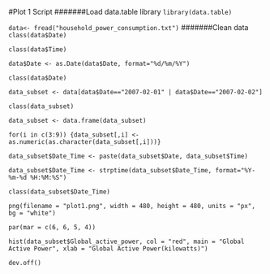 #Plot 1 Script
#######Load data.table library
`library(data.table)`

`data<- fread("household_power_consumption.txt")`
#######Clean data
`class(data$Date)`

`class(data$Time)`

`data$Date <- as.Date(data$Date, format="%d/%m/%Y")`

`class(data$Date)`

`data_subset <- data[data$Date=="2007-02-01" | data$Date=="2007-02-02"]`

`class(data_subset)`

`data_subset <- data.frame(data_subset)`

`for(i in c(3:9)) {data_subset[,i] <- as.numeric(as.character(data_subset[,i]))}`

`data_subset$Date_Time <- paste(data_subset$Date, data_subset$Time)`

`data_subset$Date_Time <- strptime(data_subset$Date_Time, format="%Y-%m-%d %H:%M:%S")`

`class(data_subset$Date_Time)`

`png(filename = "plot1.png", width = 480, height = 480, units = "px", bg = "white")`

`par(mar = c(6, 6, 5, 4))`

`hist(data_subset$Global_active_power, col = "red", main = "Global Active Power", xlab = "Global Active Power(kilowatts)")`

`dev.off()`
